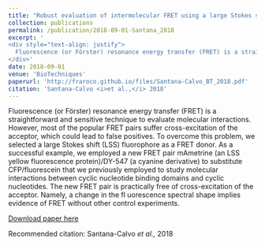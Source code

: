 ```yaml
---
title: "Robust evaluation of intermolecular FRET using a large Stokes shift fluorophore as a donor"
collection: publications
permalink: /publication/2018-09-01-Santana_2018
excerpt: '
<div style="text-align: justify">
  Fluorescence (or Förster) resonance energy transfer (FRET) is a straightforward and sensitive technique to evaluate molecular interactions. However, most of the popular FRET pairs suffer cross-excitation of the acceptor, which could lead to false positives. To overcome this problem, we selected a large Stokes shift (LSS) fluorophore as a FRET donor. As a successful example, we employed a new FRET pair mAmetrine (an LSS yellow fluorescence protein)/DY-547 (a cyanine derivative) to substitute CFP/fluorescein that we previously employed to study molecular interactions between cyclic nucleotide binding domains and cyclic nucleotides. The new FRET pair is practically free of cross-excitation of the acceptor. Namely, a change in the fluorescence spectral shape implies evidence of FRET without other control experiments.
</div>'
date: 2018-09-01
venue: 'BioTechniques'
paperurl: 'http://fraroco.github.io/files/Santana-Calvo_BT_2018.pdf'
citation: 'Santana-Calvo <i>et al.,</i> 2018'
---
```

Fluorescence (or Förster) resonance energy transfer (FRET) is a straightforward and sensitive technique to evaluate molecular interactions. However, most of the popular FRET pairs suffer cross-excitation of the acceptor, which could lead to false positives. To overcome this problem, we selected a large Stokes shift (LSS) fluorophore as a FRET donor. As a successful example, we employed a new FRET pair mAmetrine (an LSS yellow fluorescence protein)/DY-547 (a cyanine derivative) to substitute CFP/fluorescein that we previously employed to study molecular interactions between cyclic nucleotide binding domains and cyclic nucleotides. The new FRET pair is practically free of cross-excitation of the acceptor. Namely, a change in the fl uorescence spectral shape implies evidence of FRET without other control experiments.

[Download paper here](http://fraroco.github.io/files/Santana-Calvo_BT_2018.pdf)

Recommended citation: Santana-Calvo <i>et al.,</i> 2018
